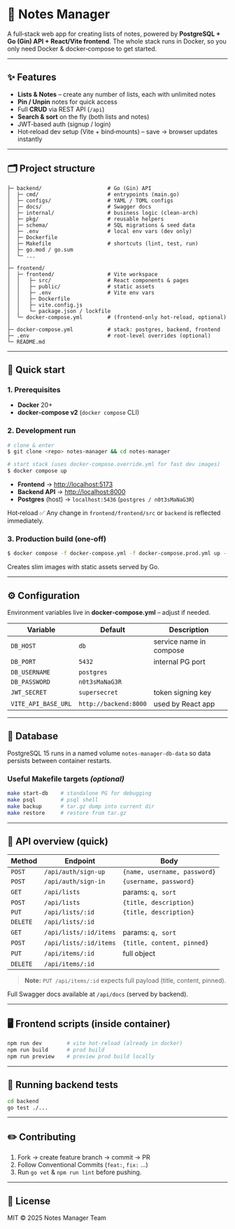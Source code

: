 # 📓 Notes Manager

A full‑stack web app for creating lists of notes, powered by **PostgreSQL + Go (Gin) API + React/Vite frontend**. The whole stack runs in Docker, so you only need Docker & docker‑compose to get started.

---

## ✨ Features

* **Lists & Notes** – create any number of lists, each with unlimited notes
* **Pin / Unpin** notes for quick access
* Full **CRUD** via REST API (`/api`) 
* **Search & sort** on the fly (both lists and notes)
* JWT‑based auth (signup / login)
* Hot‑reload dev setup (Vite + bind‑mounts) – save → browser updates instantly

---

## 🗂️ Project structure

```
├─ backend/                     # Go (Gin) API
│  ├─ cmd/                      # entrypoints (main.go)
│  ├─ configs/                  # YAML / TOML configs
│  ├─ docs/                     # Swagger docs
│  ├─ internal/                 # business logic (clean‑arch)
│  ├─ pkg/                      # reusable helpers
│  ├─ schema/                   # SQL migrations & seed data
│  ├─ .env                      # local env vars (dev only)
│  ├─ Dockerfile
│  ├─ Makefile                  # shortcuts (lint, test, run)
│  ├─ go.mod / go.sum
│  └─ ...
│
├─ frontend/
│  ├─ frontend/                 # Vite workspace
│  │   ├─ src/                  # React components & pages
│  │   ├─ public/               # static assets
│  │   ├─ .env                  # Vite env vars
│  │   ├─ Dockerfile
│  │   ├─ vite.config.js
│  │   └─ package.json / lockfile
│  └─ docker-compose.yml        # (frontend‑only hot‑reload, optional)
│
├─ docker-compose.yml           # stack: postgres, backend, frontend
├─ .env                         # root‑level overrides (optional)
└─ README.md
```

---

## 🚀 Quick start

### 1. Prerequisites

* **Docker** 20+
* **docker‑compose v2** (`docker compose` CLI)

### 2. Development run

```bash
# clone & enter
$ git clone <repo> notes-manager && cd notes-manager

# start stack (uses docker-compose.override.yml for fast dev images)
$ docker compose up
```

* **Frontend** → [http://localhost:5173](http://localhost:5173)
* **Backend API** → [http://localhost:8000](http://localhost:8000)
* **Postgres** (host) → `localhost:5436` (`postgres / n0t3sMaNaG3R`)

Hot‑reload ✅
Any change in `frontend/frontend/src` or `backend` is reflected immediately.

### 3. Production build (one‑off)

```bash
$ docker compose -f docker-compose.yml -f docker-compose.prod.yml up --build
```

Creates slim images with static assets served by Go.

---

## ⚙️ Configuration

Environment variables live in **docker‑compose.yml** – adjust if needed.

| Variable            | Default               | Description             |
| ------------------- | --------------------- | ----------------------- |
| `DB_HOST`           | `db`                  | service name in compose |
| `DB_PORT`           | `5432`                | internal PG port        |
| `DB_USERNAME`       | `postgres`            |                         |
| `DB_PASSWORD`       | `n0t3sMaNaG3R`        |                         |
| `JWT_SECRET`        | `supersecret`         | token signing key       |
| `VITE_API_BASE_URL` | `http://backend:8000` | used by React app       |

---

## 🐘 Database

PostgreSQL 15 runs in a named volume `notes-manager-db-data` so data persists between container restarts.

### Useful Makefile targets *(optional)*

```bash
make start-db    # standalone PG for debugging
make psql        # psql shell
make backup      # tar.gz dump into current dir
make restore     # restore from tar.gz
```

---

## 📑 API overview (quick)

| Method   | Endpoint               | Body                         |
| -------- | ---------------------- | ---------------------------- |
| `POST`   | `/api/auth/sign-up`    | `{name, username, password}` |
| `POST`   | `/api/auth/sign-in`    | `{username, password}`       |
| `GET`    | `/api/lists`           | params: `q, sort`            |
| `POST`   | `/api/lists`           | `{title, description}`       |
| `PUT`    | `/api/lists/:id`       | `{title, description}`       |
| `DELETE` | `/api/lists/:id`       |                              |
| `GET`    | `/api/lists/:id/items` | params: `q, sort`            |
| `POST`   | `/api/lists/:id/items` | `{title, content, pinned}`   |
| `PUT`    | `/api/items/:id`       | full object                  |
| `DELETE` | `/api/items/:id`       |                              |

> **Note:** `PUT /api/items/:id` expects full payload (title, content, pinned).

Full Swagger docs available at `/api/docs` (served by backend).

---

## 🖥️ Frontend scripts (inside container)

```bash
npm run dev        # vite hot‑reload (already in docker)
npm run build      # prod build
npm run preview    # preview prod build locally
```

---

## 🧪 Running backend tests

```bash
cd backend
go test ./...
```

---

## ✏️ Contributing

1. Fork → create feature branch → commit → PR
2. Follow Conventional Commits (`feat:`, `fix:` …)
3. Run `go vet` & `npm run lint` before pushing.

---

## 📄 License

MIT © 2025 Notes Manager Team
